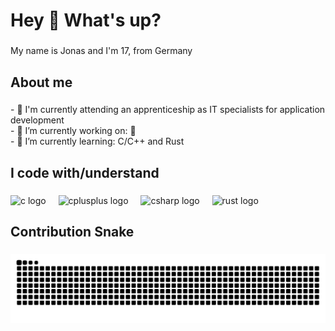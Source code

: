 <h1 align="left">Hey 👋 What's up?</h1>

###

<p align="left">My name is Jonas and I'm 17, from Germany</p>

###

<h2 align="left">About me</h2>

###

<p align="left">- 🌟 I'm currently attending an apprenticeship as IT specialists for application development<br>- 🔭 I’m currently working on: 🤫<br>- 🌱 I’m currently learning: C/C++ and Rust</p>

###

<h2 align="left">I code with/understand</h2>

###

<div align="left">
  <img src="https://cdn.jsdelivr.net/gh/devicons/devicon/icons/c/c-original.svg" height="40" alt="c logo"  />
  <img width="12" />
  <img src="https://cdn.jsdelivr.net/gh/devicons/devicon/icons/cplusplus/cplusplus-original.svg" height="40" alt="cplusplus logo"  />
  <img width="12" />
  <img src="https://cdn.jsdelivr.net/gh/devicons/devicon/icons/csharp/csharp-original.svg" height="40" alt="csharp logo"  />
  <img width="12" />
  <img src="https://cdn.jsdelivr.net/gh/devicons/devicon/icons/rust/rust-original.svg" height="40" alt="rust logo"  />
</div>

###

<h2 align="left">Contribution Snake</h2>

###

<img src="https://raw.githubusercontent.com/Cavvoh/Cavvoh/output/snake.svg" alt="Snake animation" />

###
